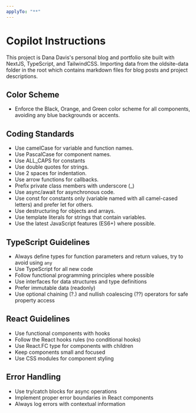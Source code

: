 ```yaml
---
applyTo: "**"
---
```


# Copilot Instructions

This project is Dana Davis's personal blog and portfolio site built with NextJS, TypeScript, and TailwindCSS. Importing data from the oldsite-data folder in the root which contains markdown files for blog posts and project descriptions.

## Color Scheme

- Enforce the Black, Orange, and Green color scheme for all components, avoiding any blue backgrounds or accents.

## Coding Standards

- Use camelCase for variable and function names.
- Use PascalCase for component names.
- Use ALL_CAPS for constants
- Use double quotes for strings.
- Use 2 spaces for indentation.
- Use arrow functions for callbacks.
- Prefix private class members with underscore (\_)
- Use async/await for asynchronous code.
- Use const for constants only (variable named with all camel-cased letters) and prefer let for others.
- Use destructuring for objects and arrays.
- Use template literals for strings that contain variables.
- Use the latest JavaScript features (ES6+) where possible.

## TypeScript Guidelines

- Always define types for function parameters and return values, try to avoid using `any`
- Use TypeScript for all new code
- Follow functional programming principles where possible
- Use interfaces for data structures and type definitions
- Prefer immutable data (readonly)
- Use optional chaining (?.) and nullish coalescing (??) operators for safe property access

## React Guidelines

- Use functional components with hooks
- Follow the React hooks rules (no conditional hooks)
- Use React.FC type for components with children
- Keep components small and focused
- Use CSS modules for component styling

## Error Handling

- Use try/catch blocks for async operations
- Implement proper error boundaries in React components
- Always log errors with contextual information
